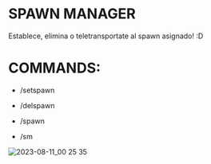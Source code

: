 # SPAWN MANAGER

Establece, elimina o teletransportate al spawn asignado! :D

# COMMANDS:

- /setspawn
- /delspawn
- /spawn

- /sm

![2023-08-11_00 25 35](https://github.com/Lewysan/Minecraft_Development/assets/70720366/ae85fba5-e753-4225-bd25-27d278ddf740)
